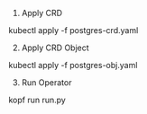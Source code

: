 
1. Apply CRD

kubectl apply -f postgres-crd.yaml

2. Apply CRD Object

kubectl apply -f postgres-obj.yaml

3. Run Operator

kopf run run.py 
